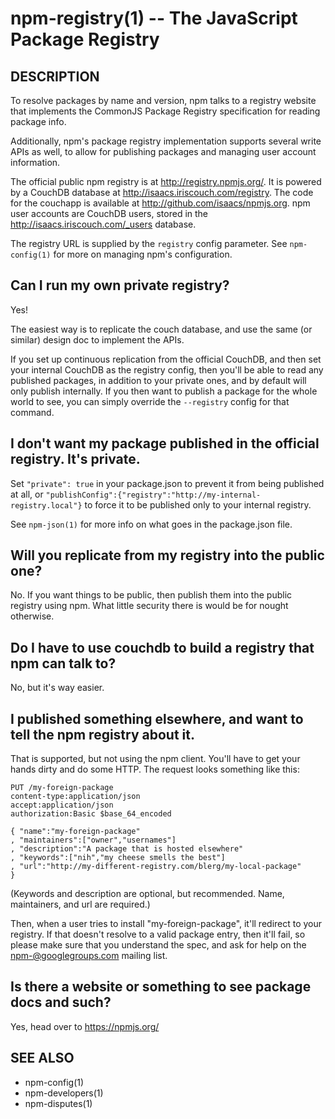 npm-registry(1) -- The JavaScript Package Registry
==================================================

## DESCRIPTION

To resolve packages by name and version, npm talks to a registry website
that implements the CommonJS Package Registry specification for reading
package info.

Additionally, npm's package registry implementation supports several
write APIs as well, to allow for publishing packages and managing user
account information.

The official public npm registry is at <http://registry.npmjs.org/>.  It
is powered by a CouchDB database at
<http://isaacs.iriscouch.com/registry>.  The code for the couchapp is
available at <http://github.com/isaacs/npmjs.org>.  npm user accounts
are CouchDB users, stored in the <http://isaacs.iriscouch.com/_users>
database.

The registry URL is supplied by the `registry` config parameter.  See
`npm-config(1)` for more on managing npm's configuration.

## Can I run my own private registry?

Yes!

The easiest way is to replicate the couch database, and use the same (or
similar) design doc to implement the APIs.

If you set up continuous replication from the official CouchDB, and then
set your internal CouchDB as the registry config, then you'll be able
to read any published packages, in addition to your private ones, and by
default will only publish internally.  If you then want to publish a
package for the whole world to see, you can simply override the
`--registry` config for that command.

## I don't want my package published in the official registry. It's private.

Set `"private": true` in your package.json to prevent it from being
published at all, or
`"publishConfig":{"registry":"http://my-internal-registry.local"}`
to force it to be published only to your internal registry.

See `npm-json(1)` for more info on what goes in the package.json file.

## Will you replicate from my registry into the public one?

No.  If you want things to be public, then publish them into the public
registry using npm.  What little security there is would be for nought
otherwise.

## Do I have to use couchdb to build a registry that npm can talk to?

No, but it's way easier.

## I published something elsewhere, and want to tell the npm registry about it.

That is supported, but not using the npm client.  You'll have to get
your hands dirty and do some HTTP.  The request looks something like
this:

    PUT /my-foreign-package
    content-type:application/json
    accept:application/json
    authorization:Basic $base_64_encoded

    { "name":"my-foreign-package"
    , "maintainers":["owner","usernames"]
    , "description":"A package that is hosted elsewhere"
    , "keywords":["nih","my cheese smells the best"]
    , "url":"http://my-different-registry.com/blerg/my-local-package"
    }

(Keywords and description are optional, but recommended.  Name,
maintainers, and url are required.)

Then, when a user tries to install "my-foreign-package", it'll redirect
to your registry.  If that doesn't resolve to a valid package entry,
then it'll fail, so please make sure that you understand the spec, and
ask for help on the <npm-@googlegroups.com> mailing list.

## Is there a website or something to see package docs and such?

Yes, head over to <https://npmjs.org/>

## SEE ALSO

* npm-config(1)
* npm-developers(1)
* npm-disputes(1)
